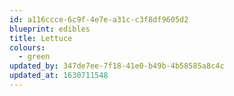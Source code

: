 ```yaml
---
id: a116ccce-6c9f-4e7e-a31c-c3f8df9605d2
blueprint: edibles
title: Lettuce
colours:
  - green
updated_by: 347de7ee-7f18-41e0-b49b-4b58585a8c4c
updated_at: 1630711548
---
```

